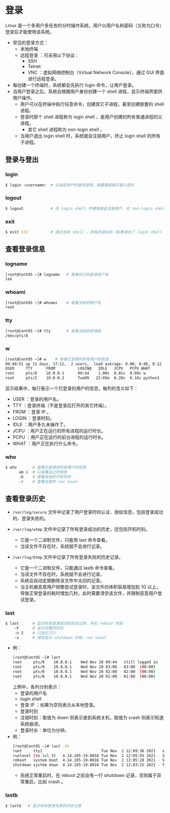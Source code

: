 # 登录

Linux 是一个多用户多任务的分时操作系统，用户以用户名和密码（又称为口令）登录后才能使用该系统。
- 常见的登录方式：
  - 本地终端
  - 远程登录 ：可采用以下协议：
    - SSH
    - Telnet
    - VNC ：虚拟网络控制台（Virtual Network Console），通过 GUI 界面进行远程登录。
- 每创建一个终端时，系统都会先执行 login 命令，让用户登录。
- 当用户登录之后，系统会根据用户身份创建一个 shell 进程，显示终端界面供用户操作。
  - 用户可以在终端中执行任意命令，创建其它子进程，甚至创建嵌套的 shell 进程。
  - 登录时那个 shell 进程称为 login shell ，是用户创建的所有普通进程的父进程。
    - 其它 shell 进程称为 non-login shell 。
  - 当用户退出 login shell 时，系统就会注销用户，终止 login shell 的所有子进程。

## 登录与登出

### login

```sh
$ login <username>  # 以指定用户的身份登录，接着要按提示输入密码
```

### logout

```sh
$ logout            # 在 login shell 中使用就会注销用户，在 non-login shell 中使用无效
```

### exit

```sh
$ exit [n]          # 退出当前 shell ，并指定退出码（如果退出了 login shell ，就相当于 logout）
```

## 查看登录信息

### logname

```sh
[root@CentOS ~]# logname   # 查看自己的登录用户名
leo
```

### whoami

```sh
[root@CentOS ~]# whoami    # 查看当前的用户名
root
```

### tty

```sh
[root@CentOS ~]# tty       # 查看当前的终端名
/dev/pts/0
```

### w

```sh
[root@CentOS ~]# w    # 查看已登录的所有用户的信息
09:40:51 up 11 days, 17:12,  2 users,  load average: 0.00, 0.08, 0.12
USER     TTY      FROM          LOGIN@   IDLE   JCPU   PCPU WHAT
root     pts/0    10.0.0.1      09:44    1.00s  0.01s  0.00s w
root     pts/2    10.0.0.2      Tue09   22:05m  0.20s  0.18s python3
```
显示结果中，每行表示一个已登录的用户的信息，每列的含义如下：
- USER ：登录的用户名。
- TTY ：登录终端（不是登录后打开的其它终端）。
- FROM ：登录 IP 。
- LOGIN ：登录时刻。
- IDLE ：用户多久未操作了。
- JCPU ：用户正在运行的所有进程的运行时长。
- PCPU ：用户正在运行的前台进程的运行时长。
- WHAT ：用户正在执行什么命令。

### who

```sh
$ who       # 查看已登录的所有用户的信息
      am i  # 只查看自己的信息
      -b    # 查看系统的开机时间
      -r    # 查看当前的 run level
```

## 查看登录历史

- `/var/log/secure` 文件中记录了用户登录时的认证、授权信息，包括登录成功的、登录失败的。

- `/var/log/wtmp` 文件中记录了所有登录成功的历史，还包括开机时刻。
  - 它是一个二进制文件，只能用 last 命令查看。
  - 当该文件不存在时，系统就不会进行记录。

- `/var/log/btmp` 文件中记录了所有登录失败的历史记录。
  - 它是一个二进制文件，只能通过 lastb 命令查看。
  - 当该文件不存在时，系统就不会进行记录。
  - 系统会自动定期删除该文件中太旧的记录。
  - 当主机被恶意用户频繁尝试登录时，该文件的体积容易增加到 1G 以上，导致正常登录的耗时增加几秒。此时需要清空该文件，并限制恶意用户尝试登录。

### last

```sh
$ last      # 显示所有登录成功的历史记录、开机 reboot 时刻
    -F      # 显示完整的时刻
    -n 2    # 只显示几行
    -x      # 增加显示 shutdown 时刻、run level
```
- 例：
  ```sh
  [root@CentOS ~]# last
  root     pts/0    10.0.0.1    Wed Nov 20 09:44   still logged in
  root     pts/0    10.0.0.1    Wed Nov 20 03:00 - 03:00  (00:00)
  root     pts/0    10.0.0.1    Wed Nov 20 02:00 - 02:00  (00:00)
  root     pts/0    10.0.0.1    Wed Nov 20 01:00 - 01:00  (00:00)
  ```
  上例中，各列分别表示：
  - 登录的用户名
  - login shell
  - 登录 IP ：如果为空则表示从本地登录。
  - 登录时刻
  - 注销时刻：取值为 down 则表示直到系统关机，取值为 crash 则表示知道系统崩溃。
  - 登录时长：单位为分钟。
- 例：
  ```sh
  [root@CentOS ~]# last -Fx
  root     tty1                          Tue Nov  2 12:09:36 2021   still logged in
  runlevel (to lvl 3)   4.14.105-19-0016 Tue Nov  2 12:05:55 2021 - Sat Jan 29 11:18:50 2022 (87+23:12)
  reboot   system boot  4.14.105-19-0016 Tue Nov  2 12:05:28 2021 - Sat Jan 29 11:18:50 2022 (87+23:13)
  shutdown system down  4.14.105-19-0016 Tue Nov  2 12:03:15 2021 - Tue Nov  2 12:05:28 2021  (00:02)
  ```
  - 系统正常重启时，在 reboot 之前会有一行 shutdown 记录，否则属于异常重启，比如 crash 。

### lastb

```sh
$ lastb   # 显示所有登录失败的历史记录
```
